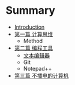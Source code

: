 # Summary

* [Introduction](README.md)
* [第一篇 计算思维](chapter1.md)
   * Method
* [第二篇 编程工具](chapter2.md)
   * [文本编辑器](text-editor.md)
   * Git
   * Notepad++
* [第三篇 不插电的计算机](chapter3.md)

